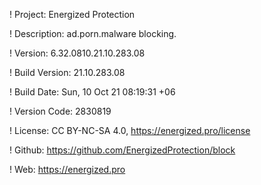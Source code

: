 ! Project: Energized Protection

! Description: ad.porn.malware blocking.

! Version: 6.32.0810.21.10.283.08

! Build Version: 21.10.283.08

! Build Date: Sun, 10 Oct 21 08:19:31 +06

! Version Code: 2830819

! License: CC BY-NC-SA 4.0, https://energized.pro/license

! Github: https://github.com/EnergizedProtection/block

! Web: https://energized.pro
